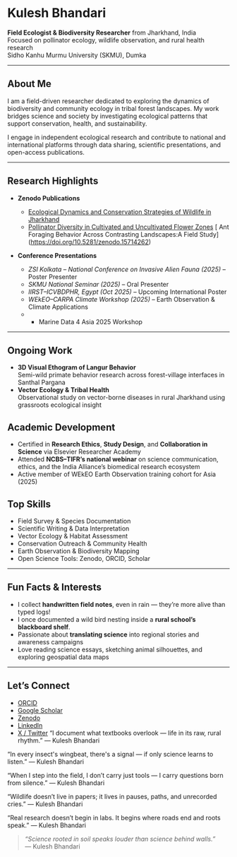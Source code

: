 #  Kulesh Bhandari

 **Field Ecologist & Biodiversity Researcher** from Jharkhand, India  
 Focused on pollinator ecology, wildlife observation, and rural health research  
Sidho Kanhu Murmu University (SKMU), Dumka

---

##  About Me

I am a field-driven researcher dedicated to exploring the dynamics of biodiversity and community ecology in tribal forest landscapes. My work bridges science and society by investigating ecological patterns that support conservation, health, and sustainability.

I engage in independent ecological research and contribute to national and international platforms through data sharing, scientific presentations, and open-access publications.

---

##  Research Highlights

- **Zenodo Publications**
  - [Ecological Dynamics and Conservation Strategies of Wildlife in Jharkhand](https://doi.org/10.5281/zenodo.15525046)
  - [Pollinator Diversity in Cultivated and Uncultivated Flower Zones](https://doi.org/10.5281/zenodo.15620077)
    [ Ant Foraging Behavior Across Contrasting Landscapes:A Field Study] (https://doi.org/10.5281/zenodo.15714262)

- **Conference Presentations**
  -  *ZSI Kolkata – National Conference on Invasive Alien Fauna (2025)* – Poster Presenter  
  -  *SKMU National Seminar (2025)* – Oral Presenter  
  -  *IIRST–ICVBDPHR, Egypt (Oct 2025)* – Upcoming International Poster  
  -  *WEkEO–CARPA Climate Workshop (2025)* – Earth Observation & Climate Applications
  - * Marine Data 4 Asia 2025 Workshop 

---

##  Ongoing Work

- **3D Visual Ethogram of Langur Behavior**  
  Semi-wild primate behavior research across forest-village interfaces in Santhal Pargana  
- **Vector Ecology & Tribal Health**  
  Observational study on vector-borne diseases in rural Jharkhand using grassroots ecological insight

## Academic Development

-  Certified in **Research Ethics**, **Study Design**, and **Collaboration in Science** via Elsevier Researcher Academy  
-  Attended **NCBS–TIFR’s national webinar** on science communication, ethics, and the India Alliance’s biomedical research ecosystem  
-  Active member of WEkEO Earth Observation training cohort for Asia (2025)

##  Top Skills

- Field Survey & Species Documentation  
- Scientific Writing & Data Interpretation  
- Vector Ecology & Habitat Assessment  
- Conservation Outreach & Community Health  
- Earth Observation & Biodiversity Mapping  
- Open Science Tools: Zenodo, ORCID, Scholar

---

##  Fun Facts & Interests

- I collect **handwritten field notes**, even in rain — they’re more alive than typed logs!  
- I once documented a wild bird nesting inside a **rural school’s blackboard shelf**.  
- Passionate about **translating science** into regional stories and awareness campaigns  
- Love reading science essays, sketching animal silhouettes, and exploring geospatial data maps

---

##  Let’s Connect

-  [ORCID](https://orcid.org/0009-0008-6831-0562)  
-  [Google Scholar](https://scholar.google.com/citations?user=z09D7KwAAAAJ)  
-  [Zenodo](https://zenodo.org/search?page=1&size=20&q=Kulesh%20Bhandari)  
-  [LinkedIn](https://www.linkedin.com/in/kulesh-bhandari-79b165296/)  
-  [X / Twitter](https://twitter.com/KuleshKumar24)
“I document what textbooks overlook — life in its raw, rural rhythm.”
— Kulesh Bhandari


“In every insect's wingbeat, there's a signal — if only science learns to listen.”
— Kulesh Bhandari

  
“When I step into the field, I don’t carry just tools — I carry questions born from silence.”
— Kulesh Bhandari

  
“Wildlife doesn’t live in papers; it lives in pauses, paths, and unrecorded cries.”
— Kulesh Bhandari

  
“Real research doesn’t begin in labs. It begins where roads end and roots speak.”
— Kulesh Bhandari





> _“Science rooted in soil speaks louder than science behind walls.”_  
> — Kulesh Bhandari
